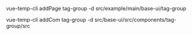 vue-temp-cli addPage tag-group -d src/example/main/base-ui/tag-group



vue-temp-cli addCom tag-group -d src/base-ui/src/components/tag-group/src